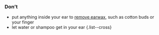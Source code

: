### Don’t

- put anything inside your ear to [remove earwax](/conditions/earwax), such as cotton buds or your finger
- let water or shampoo get in your ear
{.list--cross}
